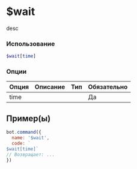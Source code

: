 # $wait
desc
### Использование
```php
$wait[time]
```

### Опции

| Опция | Описание | Тип | Обязательно |
|--------|-------------|------|----------|
| time |  |  | Да |  
## Пример(ы)

```javascript
bot.command({
  name: '$wait',
  code: `
$wait[time]`
// Возвращает: ...
})
```